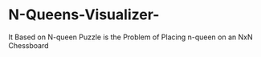 # N-Queens-Visualizer-
It Based on N-queen Puzzle is the Problem of Placing  n-queen on an NxN Chessboard
